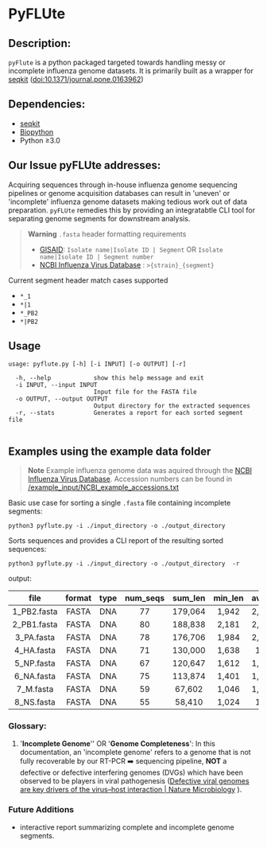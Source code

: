 # PyFLUte

## Description:
``pyFlute`` is a python packaged targeted towards handling messy or incomplete influenza genome datasets. It is primarily built as a wrapper for [seqkit](https://bioinf.shenwei.me/seqkit/) ([doi:10.1371/journal.pone.0163962](https://doi.org/10.1371/journal.pone.0163962))

## Dependencies: 
* [seqkit](https://bioinf.shenwei.me/seqkit/) 
* [Biopython](https://biopython.org/)
* Python ≥3.0

## Our Issue pyFLUte addresses:
Acquiring sequences through in-house influenza genome sequencing pipelines or   genome acquisition databases can result in 'uneven' or 'incomplete' influenza genome datasets making tedious work out of data preparation. `pyFLUte` remedies this by providing an integratabtle CLI tool for separating genome segments for downstream analysis. 

> **Warning** `.fasta` header formatting requirements
> * [GISAID](https://gisaid.org/): `Isolate name|Isolate ID | Segment` OR `Isolate name|Isolate ID | Segment number`
> * [NCBI Influenza Virus Database](https://www.ncbi.nlm.nih.gov/genomes/FLU/Database/nph-select.cgi?go=database) : `>{strain}_{segment}`

Current segment header match cases supported 
* `*_1`
* `*|1`
* `*_PB2`
* `*|PB2`

## Usage 

```
usage: pyflute.py [-h] [-i INPUT] [-o OUTPUT] [-r]

  -h, --help            show this help message and exit
  -i INPUT, --input INPUT
                        Input file for the FASTA file
  -o OUTPUT, --output OUTPUT
                        Output directory for the extracted sequences
  -r, --stats           Generates a report for each sorted segment file
  
```

## Examples using the example data folder 

>**Note** Example influenza genome data was aquired through the [NCBI Influenza Virus Database](https://www.ncbi.nlm.nih.gov/genomes/FLU/Database/nph-select.cgi?go=database). Accession numbers can be found in [/example_input/NCBI_example_accessions.txt](/example_input/NCBI_example_accessions.txt)

Basic use case for sorting a single `.fasta` file containing incomplete segments: 

``` 
python3 pyflute.py -i ./input_directory -o ./output_directory 
```

Sorts sequences and provides a CLI report of the resulting sorted sequences:

```
python3 pyflute.py -i ./input_directory -o ./output_directory  -r
```
output: 

|      file     | format | type | num_seqs | sum_len | min_len | avg_len | max_len |
|:-------------:|:------:|:----:|:--------:|:-------:|:-------:|:-------:|:-------:|
| 1_PB2.fasta  | FASTA  | DNA  |    77    | 179,064 |  1,942  | 2,325.5 |  2,341  |
| 2_PB1.fasta  | FASTA  | DNA  |    80    | 188,838 |  2,181  | 2,360.5 |  2,396  |
| 3_PA.fasta   | FASTA  | DNA  |    78    | 176,706 |  1,984  | 2,265.5 |  2,305  |
| 4_HA.fasta   | FASTA  | DNA  |    71    | 130,000 |  1,638  |  1,831  |  1,847  |
| 5_NP.fasta   | FASTA  | DNA  |    67    | 120,647 |  1,612  | 1,800.7 |  1,844  |
| 6_NA.fasta   | FASTA  | DNA  |    75    | 113,874 |  1,401  | 1,518.3 |  1,557  |
| 7_M.fasta    | FASTA  | DNA  |    59    |  67,602 |  1,046  | 1,145.8 |  1,189  |
| 8_NS.fasta   | FASTA  | DNA  |    55    |  58,410 |  1,024  |  1,062  |  1,068  |



### Glossary: 
1.  '**Incomplete Genome**'' OR '**Genome Completeness**': In this documentation, an 'incomplete genome' refers to a genome that is not fully recoverable by our RT-PCR ➡️ sequencing pipeline, **NOT** a defective or defective interfering genomes (DVGs) which have been observed to be players in viral pathogenesis ([Defective viral genomes are key drivers of the virus–host interaction | Nature Microbiology](https://www.nature.com/articles/s41564-019-0465-y) ). 


### Future Additions 

* interactive report summarizing complete and incomplete genome segments. 

